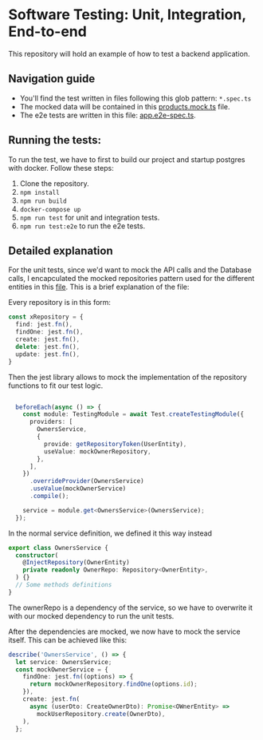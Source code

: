# Software Testing: Unit, Integration, End-to-end
This repository will hold an example of how to test a backend application. 
## Navigation guide
- You'll find the test written in files following this glob pattern: `*.spec.ts`
- The mocked data will be contained in this [products.mock.ts](./src/products/mock/products.mock.ts) file.
- The e2e tests are written in this file: [app.e2e-spec.ts](./test/app.e2e-spec.ts).

## Running the tests:
To run the test, we have to first to build our project and startup postgres with docker.
Follow these steps:
1. Clone the repository.
2. `npm install`
3. `npm run build`
4. `docker-compose up`
5. `npm run test` for unit and integration tests.
6. `npm run test:e2e` to run the e2e tests.

## Detailed explanation
For the unit tests, since we'd want to mock the API calls and the Database calls, I encapculated the mocked repositories pattern used for the different entities in this [file](./src/products/test-artifacts/repositories/mocks.ts). This is a brief explanation of the file:

Every repository is in this form: 
```typescript
const xRepository = {
  find: jest.fn(),
  findOne: jest.fn(),
  create: jest.fn(),
  delete: jest.fn(),
  update: jest.fn(),
}
```
Then the jest library allows to mock the implementation of the repository functions to fit our test logic.

```typescript

  beforeEach(async () => {
    const module: TestingModule = await Test.createTestingModule({
      providers: [
        OwnersService,
        {
          provide: getRepositoryToken(UserEntity),
          useValue: mockOwnerRepository,
        },
      ],
    })
      .overrideProvider(OwnersService)
      .useValue(mockOwnerService)
      .compile();

    service = module.get<OwnersService>(OwnersService);
  });
```
In the normal service definition, we defined it this way instead
```typescript
export class OwnersService {
  constructor(
    @InjectRepository(OwnerEntity)
    private readonly OwnerRepo: Repository<OwnerEntity>,
  ) {}
  // Some methods definitions
}
```
The ownerRepo is a dependency of the service, so we have to overwrite it with our mocked dependency to run the unit tests.

After the dependencies are mocked, we now have to mock the service itself. This can be achieved like this: 
```typescript
describe('OwnersService', () => {
  let service: OwnersService;
  const mockOwnerService = {
    findOne: jest.fn((options) => {
      return mockOwnerRepository.findOne(options.id);
    }),
    create: jest.fn(
      async (userDto: CreateOwnerDto): Promise<OWnerEntity> =>
        mockUserRepository.create(OwnerDto),
    ),
  };
```